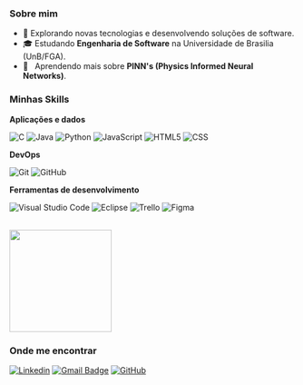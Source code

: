 
<h3>Sobre mim</h3>

- 🤔 Explorando novas tecnologias e desenvolvendo soluções de software.
- 🎓 Estudando **Engenharia de Software** na Universidade de Brasilia (UnB/FGA).
- 🌱 &nbsp; Aprendendo mais sobre **PINN's (Physics Informed Neural Networks)**.

<h3>Minhas Skills</h3>

**Aplicações e dados**

![C](https://img.shields.io/badge/-C-333333?style=flat&logo=C%2B%2B&logoColor=00599C)
![Java](https://img.shields.io/badge/-Java-333333?style=flat&logo=Java&logoColor=007396)
![Python](https://img.shields.io/badge/-Python-333333?style=flat&logo=python&logoColor=007396)
![JavaScript](https://img.shields.io/badge/-JavaScript-333333?style=flat&logo=javascript)
![HTML5](https://img.shields.io/badge/-HTML5-333333?style=flat&logo=HTML5)
![CSS](https://img.shields.io/badge/-CSS-333333?style=flat&logo=CSS3&logoColor=1572B6)


**DevOps**

![Git](https://img.shields.io/badge/-Git-333333?style=flat&logo=git)
![GitHub](https://img.shields.io/badge/-GitHub-333333?style=flat&logo=github)


**Ferramentas de desenvolvimento**

![Visual Studio Code](https://img.shields.io/badge/-Visual%20Studio%20Code-333333?style=flat&logo=visual-studio-code&logoColor=007ACC)
![Eclipse](https://img.shields.io/badge/-Eclipse-333333?style=flat&logo=eclipse-ide&logoColor=2C2255)
![Trello](https://img.shields.io/badge/-Trello-333333?style=flat&logo=trello&logoColor=007ACC)
![Figma](https://img.shields.io/badge/-Figma-333333?style=flat&logo=figma&logoColor=007ACC)


<br/>

<a href="https://github.com/bdebatata">
  <img height="180em" src="https://github-readme-stats.vercel.app/api?username=bdebatata&theme=dracula&show_icons=true" />
</a>

<h3>Onde me encontrar</h3>

[![Linkedin](https://img.shields.io/badge/-Bruno-blue?style=flat-square&logo=Linkedin&logoColor=white&link=https://www.linkedin.com/in/bruno-henrique-duarte-0bb75b22b/)](https://www.linkedin.com/in/bruno-henrique-duarte-0bb75b22b/)
[![Gmail Badge](https://img.shields.io/badge/-bhdbruno@hotmail.com-006bed?style=flat-square&logo=Gmail&logoColor=white&link=mailto:bhdbruno@hotmail.com)](mailto:bhdbruno@hotmail.com)
[![GitHub](https://img.shields.io/github/followers/iuricode?label=BrunoHDuarte&style=social)](https://github.com/bdebatata)